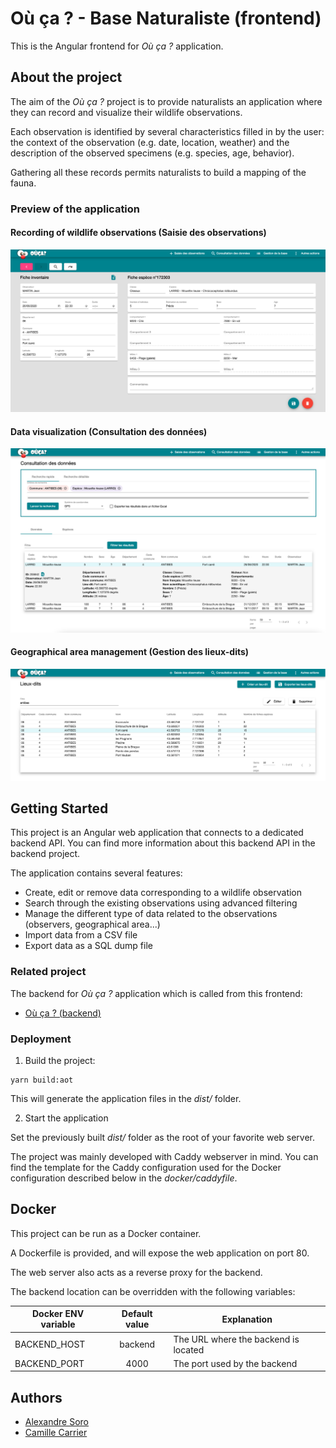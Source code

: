 # Où ça ? - Base Naturaliste (frontend)

This is the Angular frontend for _Où ça ?_ application.

## About the project

The aim of the _Où ça ?_ project is to provide naturalists an application where they can record and visualize their wildlife observations.

Each observation is identified by several characteristics filled in by the user: the context of the observation (e.g. date, location, weather) and the description of the observed specimens (e.g. species, age, behavior).

Gathering all these records permits naturalists to build a mapping of the fauna.

### Preview of the application

#### Recording of wildlife observations (Saisie des observations)

<img src="./doc/screenshots/saisie-des-observations.png">

#### Data visualization (Consultation des données)

<img src="./doc/screenshots/consultation-des-donnees.png">

#### Geographical area management (Gestion des lieux-dits)

<img src="./doc/screenshots/gestion-des-lieux-dits.png">

## Getting Started

This project is an Angular web application that connects to a dedicated backend API. You can find more information about this backend API in the backend project.

The application contains several features:

- Create, edit or remove data corresponding to a wildlife observation
- Search through the existing observations using advanced filtering
- Manage the different type of data related to the observations (observers, geographical area...)
- Import data from a CSV file
- Export data as a SQL dump file

### Related project

The backend for _Où ça ?_ application which is called from this frontend:

- [Où ça ? (backend)](https://github.com/ou-ca/ouca-backend)

### Deployment

1. Build the project:

```
yarn build:aot
```

This will generate the application files in the _dist/_ folder.

2. Start the application

Set the previously built _dist/_ folder as the root of your favorite web server.

The project was mainly developed with Caddy webserver in mind. You can find the template for the Caddy configuration used for the Docker configuration described below in the _docker/caddyfile_.

## Docker

This project can be run as a Docker container.

A Dockerfile is provided, and will expose the web application on port 80.

The web server also acts as a reverse proxy for the backend.

The backend location can be overridden with the following variables:

| Docker ENV variable | Default value | Explanation                          |
| ------------------- | :-----------: | ------------------------------------ |
| BACKEND_HOST        |    backend    | The URL where the backend is located |
| BACKEND_PORT        |     4000      | The port used by the backend         |

## Authors

- [Alexandre Soro](https://github.com/alexandresoro)
- [Camille Carrier](https://github.com/camillecarrier)
